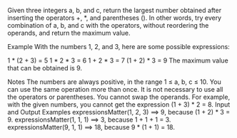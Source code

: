 Given three integers a, b, and c, return the largest number obtained after inserting the operators +, *, and parentheses (). 
In other words, try every combination of a, b, and c with the operators, without reordering the operands, and return the maximum value.

Example
With the numbers 1, 2, and 3, here are some possible expressions:

1 * (2 + 3) = 5
1 * 2 * 3 = 6
1 + 2 * 3 = 7
(1 + 2) * 3 = 9
The maximum value that can be obtained is 9.

Notes
The numbers are always positive, in the range 1 ≤ a, b, c ≤ 10.
You can use the same operation more than once.
It is not necessary to use all the operators or parentheses.
You cannot swap the operands. For example, with the given numbers, you cannot get the expression (1 + 3) * 2 = 8.
Input and Output Examples
expressionsMatter(1, 2, 3) ==> 9, because (1 + 2) * 3 = 9.
expressionsMatter(1, 1, 1) ==> 3, because 1 + 1 + 1 = 3.
expressionsMatter(9, 1, 1) ==> 18, because 9 * (1 + 1) = 18.
